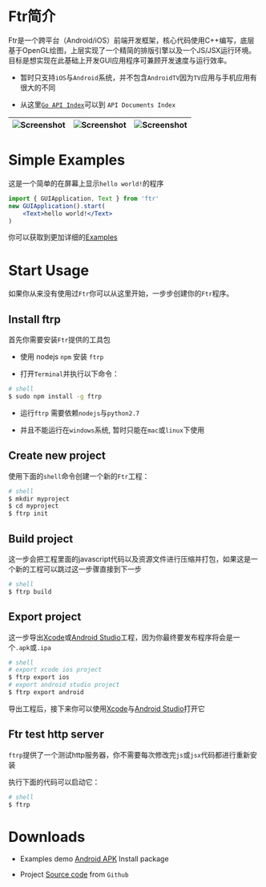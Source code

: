 Ftr简介
===============

Ftr是一个跨平台（Android/iOS）前端开发框架，核心代码使用C++编写，底层基于OpenGL绘图，上层实现了一个精简的排版引擎以及一个JS/JSX运行环境。目标是想实现在此基础上开发GUI应用程序可兼顾开发速度与运行效率。

* 暂时只支持`iOS`与`Android`系统，并不包含`AndroidTV`因为`TV`应用与手机应用有很大的不同

* 从这里[`Go API Index`](http://fasttr.org/doc/)可以到 `API Documents Index`

| ![Screenshot](https://upload-images.jianshu.io/upload_images/7936206-a053c44f45adcaca.jpg?imageMogr2/auto-orient/strip%7CimageView2/2/w/1240) | ![Screenshot](https://upload-images.jianshu.io/upload_images/7936206-93fd936d3d3fdc03.jpg?imageMogr2/auto-orient/strip%7CimageView2/2/w/1240) | ![Screenshot](https://upload-images.jianshu.io/upload_images/7936206-056a731d62180993.jpg?imageMogr2/auto-orient/strip%7CimageView2/2/w/1240) |
|--|--|--|


# Simple Examples

这是一个简单的在屏幕上显示`hello world!`的程序

```jsx
import { GUIApplication, Text } from 'ftr'
new GUIApplication().start(
	<Text>hello world!</Text>
)
```

你可以获取到更加详细的[Examples]

# Start Usage

如果你从来没有使用过`Ftr`你可以从这里开始，一步步创建你的`Ftr`程序。

## Install ftrp

首先你需要安装`Ftr`提供的工具包

* 使用 nodejs `npm` 安装 `ftrp`

* 打开`Terminal`并执行以下命令：

```sh
# shell
$ sudo npm install -g ftrp

```
	
* 运行`ftrp` 需要依赖`nodejs`与`python2.7`

* 并且不能运行在`windows`系统, 暂时只能在`mac`或`linux`下使用

## Create new project

使用下面的`shell`命令创建一个新的`Ftr`工程：

```sh
# shell
$ mkdir myproject
$ cd myproject
$ ftrp init
```

## Build project

这一步会把工程里面的javascript代码以及资源文件进行压缩并打包，如果这是一个新的工程可以跳过这一步骤直接到下一步

```sh
# shell
$ ftrp build
```

## Export project

这一步导出[Xcode]或[Android Studio]工程，因为你最终要发布程序将会是一个`.apk`或`.ipa`

```sh
# shell
# export xcode ios project
$ ftrp export ios
# export android studio project
$ ftrp export android
```

导出工程后，接下来你可以使用[Xcode]与[Android Studio]打开它


## Ftr test http server

`ftrp`提供了一个测试http服务器，你不需要每次修改完`js`或`jsx`代码都进行重新安装

执行下面的代码可以启动它：

```sh
# shell
$ ftrp
```

# Downloads

* Examples demo [Android APK] Install package

* Project [Source code] from `Github`


[Examples]: https://github.com/louis-tru/ftr/tree/master/examples
[Xcode]: https://developer.apple.com/library/content/documentation/IDEs/Conceptual/AppDistributionGuide/ConfiguringYourApp/ConfiguringYourApp.html
[Android Studio]: https://developer.android.com/studio/projects/create-project.html
[Android APK]: https://github.com/louis-tru/ftr/releases/download/v0.1.0/examples-release.apk
[NPM]: https://www.npmjs.com/package/ftrp
[Source code]: https://github.com/louis-tru/ftr



<script>
	<!--
	var language = (navigator.browserLanguage || navigator.language).toLowerCase();
	var isLanguageCn = language.indexOf('cn') >= 0;
	var isPageCn = location.href.indexOf('README-cn') >=0;
	var isHtml = typeof src == 'string'; // html page will have a src variable

	if ( isLanguageCn ) { // cn
		if ( !isPageCn ) { // goto to cn
			location.href = isHtml ? 'README-cn.html' : 'README-cn.md';
		}
	} else { // en
		if ( isPageCn ) { // goto to en
			location.href = isHtml ? 'README.html' : 'README.md';
		}
	}
	-->
</script>






